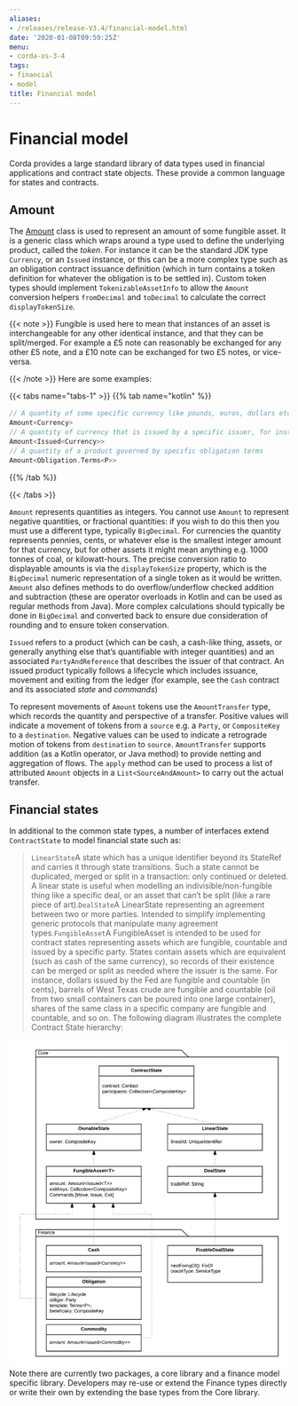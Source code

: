 ```yaml
---
aliases:
- /releases/release-V3.4/financial-model.html
date: '2020-01-08T09:59:25Z'
menu:
- corda-os-3-4
tags:
- financial
- model
title: Financial model
---
```



# Financial model

Corda provides a large standard library of data types used in financial applications and contract state objects.
These provide a common language for states and contracts.


## Amount

The [Amount](api/kotlin/corda/net.corda.core.contracts/-amount/index.html) class is used to represent an amount of
some fungible asset. It is a generic class which wraps around a type used to define the underlying product, called
the *token*. For instance it can be the standard JDK type `Currency`, or an `Issued` instance, or this can be
a more complex type such as an obligation contract issuance definition (which in turn contains a token definition
for whatever the obligation is to be settled in). Custom token types should implement `TokenizableAssetInfo` to allow the
`Amount` conversion helpers `fromDecimal` and `toDecimal` to calculate the correct `displayTokenSize`.

{{< note >}}
Fungible is used here to mean that instances of an asset is interchangeable for any other identical instance,
and that they can be split/merged. For example a £5 note can reasonably be exchanged for any other £5 note, and
a £10 note can be exchanged for two £5 notes, or vice-versa.

{{< /note >}}
Here are some examples:

{{< tabs name="tabs-1" >}}
{{% tab name="kotlin" %}}
```kotlin
// A quantity of some specific currency like pounds, euros, dollars etc.
Amount<Currency>
// A quantity of currency that is issued by a specific issuer, for instance central bank vs other bank dollars
Amount<Issued<Currency>>
// A quantity of a product governed by specific obligation terms
Amount<Obligation.Terms<P>>
```
{{% /tab %}}

{{< /tabs >}}

`Amount` represents quantities as integers. You cannot use `Amount` to represent negative quantities,
or fractional quantities: if you wish to do this then you must use a different type, typically `BigDecimal`.
For currencies the quantity represents pennies, cents, or whatever else is the smallest integer amount for that currency,
but for other assets it might mean anything e.g. 1000 tonnes of coal, or kilowatt-hours. The precise conversion ratio
to displayable amounts is via the `displayTokenSize` property, which is the `BigDecimal` numeric representation of
a single token as it would be written. `Amount` also defines methods to do overflow/underflow checked addition and subtraction
(these are operator overloads in Kotlin and can be used as regular methods from Java). More complex calculations should typically
be done in `BigDecimal` and converted back to ensure due consideration of rounding and to ensure token conservation.

`Issued` refers to a product (which can be cash, a cash-like thing, assets, or generally anything else that’s
quantifiable with integer quantities) and an associated `PartyAndReference` that describes the issuer of that contract.
An issued product typically follows a lifecycle which includes issuance, movement and exiting from the ledger (for example,
see the `Cash` contract and its associated *state* and *commands*)

To represent movements of `Amount` tokens use the `AmountTransfer` type, which records the quantity and perspective
of a transfer. Positive values will indicate a movement of tokens from a `source` e.g. a `Party`, or `CompositeKey`
to a `destination`. Negative values can be used to indicate a retrograde motion of tokens from `destination`
to `source`. `AmountTransfer` supports addition (as a Kotlin operator, or Java method) to provide netting
and aggregation of flows. The `apply` method can be used to process a list of attributed `Amount` objects in a
`List<SourceAndAmount>` to carry out the actual transfer.


## Financial states

In additional to the common state types, a number of interfaces extend `ContractState` to model financial state such as:

> 
> `LinearState`A state which has a unique identifier beyond its StateRef and carries it through state transitions.
> Such a state cannot be duplicated, merged or split in a transaction: only continued or deleted. A linear state is
> useful when modelling an indivisible/non-fungible thing like a specific deal, or an asset that can’t be
> split (like a rare piece of art).`DealState`A LinearState representing an agreement between two or more parties. Intended to simplify implementing generic
> protocols that manipulate many agreement types.`FungibleAsset`A FungibleAsset is intended to be used for contract states representing assets which are fungible, countable and issued by a
specific party. States contain assets which are equivalent (such as cash of the same currency), so records of their existence
can be merged or split as needed where the issuer is the same. For instance, dollars issued by the Fed are fungible and
countable (in cents), barrels of West Texas crude are fungible and countable (oil from two small containers can be poured into one large
container), shares of the same class in a specific company are fungible and countable, and so on.
The following diagram illustrates the complete Contract State hierarchy:

![financialContractStateModel](resources/financialContractStateModel.png "financialContractStateModel")
Note there are currently two packages, a core library and a finance model specific library.
Developers may re-use or extend the Finance types directly or write their own by extending the base types from the Core library.

